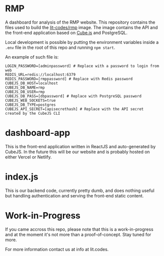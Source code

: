 # RMP

A dashboard for analysis of the RMP website. This repository contains the files
used to build the
[lit-codes/rmp](https://hub.docker.com/repository/docker/litcodes/rmp) image.
The image contains the API and the front-end application based on
[Cube.js](https://cube.dev/) and PostgreSQL.

Local development is possible by putting the environment variables inside a
`.env` file in the root of this repo and running `npm start`. 

An example of such file is:

```
LOGIN_PASSWORD=[adminpassword] # Replace with a password to login from web
REDIS_URL=redis://localhost:6379
REDIS_PASSWORD=[rmppassword] # Replace with Redis password
CUBEJS_DB_HOST=localhost
CUBEJS_DB_NAME=rmp
CUBEJS_DB_USER=rmp
CUBEJS_DB_PASS=[dbpassword] # Replace with PostgreSQL password
CUBEJS_WEB_SOCKETS=true
CUBEJS_DB_TYPE=postgres
CUBEJS_API_SECRET=[apisecrethash] # Replace with the API secret created by the CubeJS CLI
```

# dashboard-app

This is the front-end application written in ReactJS and auto-generated by
CubeJS. In the future this will be our website and is probably hosted on either
Vercel or Netlify.

# index.js

This is our backend code, currently pretty dumb, and does nothing useful but
handling authentication and serving the front-end static content.

# Work-in-Progress

If you came accross this repo, please note that this is a work-in-progress and
at the moment it's not more than a proof-of-concept. Stay tuned for more.

For more information contact us at info at lit.codes.
